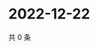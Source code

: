 # 2022-12-22

共 0 条

<!-- BEGIN WEIBO -->
<!-- 最后更新时间 Thu Dec 22 2022 06:13:02 GMT+0800 (China Standard Time) -->

<!-- END WEIBO -->
